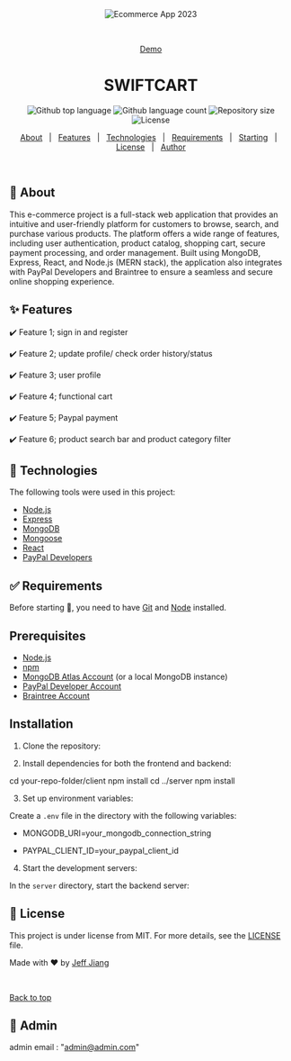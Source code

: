 <div align="center" id="top">
  <img src="https://t4.ftcdn.net/jpg/02/30/72/41/360_F_230724124_ZWlHSZBIvqvdJQj9at15WaKRqAtCUKTu.jpg" alt="Ecommerce App 2023" />

  &#xa0;

  <a href="https://jj-ecommerce-2.cyclic.app">Demo</a>
</div>

<h1 align="center">SWIFTCART</h1>

<p align="center">
  <img alt="Github top language" src="https://img.shields.io/github/languages/top/jeffjiang13/ecommerce-2?color=56BEB8">

  <img alt="Github language count" src="https://img.shields.io/github/languages/count/jeffjiang13/ecommerce-2?color=56BEB8">

  <img alt="Repository size" src="https://img.shields.io/github/repo-size/jeffjiang13/ecommerce-2?color=56BEB8">

  <img alt="License" src="https://img.shields.io/github/license/jeffjiang13/ecommerce-2?color=56BEB8">

  <!-- <img alt="Github issues" src="https://img.shields.io/github/issues/jeffjiang13/ecommerce-2?color=56BEB8" /> -->

  <!-- <img alt="Github forks" src="https://img.shields.io/github/forks/jeffjiang13/ecommerce-2?color=56BEB8" /> -->

  <!-- <img alt="Github stars" src="https://img.shields.io/github/stars/jeffjiang13/ecommerce-2?color=56BEB8" /> -->
</p>

<!-- Status -->

<!-- <h4 align="center">
	🚧  Ecommerce App 2023 🚀 Under construction...  🚧
</h4>

<hr> -->

<p align="center">
  <a href="#dart-about">About</a> &#xa0; | &#xa0;
  <a href="#sparkles-features">Features</a> &#xa0; | &#xa0;
  <a href="#rocket-technologies">Technologies</a> &#xa0; | &#xa0;
  <a href="#white_check_mark-requirements">Requirements</a> &#xa0; | &#xa0;
  <a href="#checkered_flag-starting">Starting</a> &#xa0; | &#xa0;
  <a href="#memo-license">License</a> &#xa0; | &#xa0;
  <a href="https://github.com/jeffjiang13" target="_blank">Author</a>
</p>

<br>

## :dart: About ##

This e-commerce project is a full-stack web application that provides an intuitive and user-friendly platform for customers to browse, search, and purchase various products. The platform offers a wide range of features, including user authentication, product catalog, shopping cart, secure payment processing, and order management. Built using MongoDB, Express, React, and Node.js (MERN stack), the application also integrates with PayPal Developers and Braintree to ensure a seamless and secure online shopping experience.

## :sparkles: Features ##

:heavy_check_mark: Feature 1; sign in and register

:heavy_check_mark: Feature 2; update profile/ check order history/status

:heavy_check_mark: Feature 3; user profile

:heavy_check_mark: Feature 4; functional cart

:heavy_check_mark: Feature 5; Paypal payment

:heavy_check_mark: Feature 6; product search bar and product category filter


## :rocket: Technologies ##

The following tools were used in this project:


- [Node.js](https://nodejs.org/en/)
- [Express](https://expressjs.com/)
- [MongoDB](https://www.mongodb.com/)
- [Mongoose](https://mongoosejs.com/)
- [React](https://reactjs.org/)
- [PayPal Developers](https://developer.paypal.com/)

## :white_check_mark: Requirements ##

Before starting :checkered_flag:, you need to have [Git](https://git-scm.com) and [Node](https://nodejs.org/en/) installed.

## Prerequisites

- [Node.js](https://nodejs.org/en/)
- [npm](https://www.npmjs.com/)
- [MongoDB Atlas Account](https://www.mongodb.com/cloud/atlas) (or a local MongoDB instance)
- [PayPal Developer Account](https://developer.paypal.com/)
- [Braintree Account](https://www.braintreepayments.com/)

## Installation

1. Clone the repository:

2. Install dependencies for both the frontend and backend:

cd your-repo-folder/client
npm install
cd ../server
npm install

3. Set up environment variables:

Create a `.env` file in the directory with the following variables:

- MONGODB_URI=your_mongodb_connection_string

- PAYPAL_CLIENT_ID=your_paypal_client_id


4. Start the development servers:

In the `server` directory, start the backend server:



## :memo: License ##

This project is under license from MIT. For more details, see the [LICENSE](LICENSE.md) file.


Made with :heart: by <a href="https://github.com/jeffjiang13" target="_blank">Jeff Jiang</a>

&#xa0;

<a href="#top">Back to top</a>

## :memo: Admin ##
admin email : "admin@admin.com"
